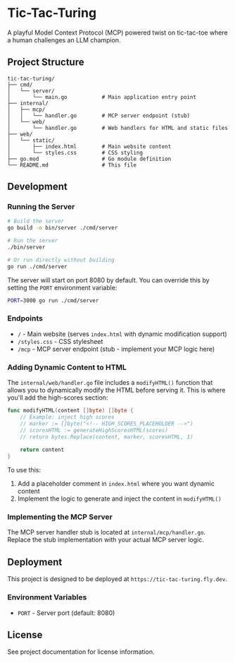 # Tic-Tac-Turing

A playful Model Context Protocol (MCP) powered twist on tic-tac-toe where a human challenges an LLM champion.

## Project Structure

```
tic-tac-turing/
├── cmd/
│   └── server/
│       └── main.go           # Main application entry point
├── internal/
│   ├── mcp/
│   │   └── handler.go        # MCP server endpoint (stub)
│   └── web/
│       └── handler.go        # Web handlers for HTML and static files
├── web/
│   └── static/
│       ├── index.html        # Main website content
│       └── styles.css        # CSS styling
├── go.mod                    # Go module definition
└── README.md                 # This file
```

## Development

### Running the Server

```bash
# Build the server
go build -o bin/server ./cmd/server

# Run the server
./bin/server

# Or run directly without building
go run ./cmd/server
```

The server will start on port 8080 by default. You can override this by setting the `PORT` environment variable:

```bash
PORT=3000 go run ./cmd/server
```

### Endpoints

- `/` - Main website (serves `index.html` with dynamic modification support)
- `/styles.css` - CSS stylesheet
- `/mcp` - MCP server endpoint (stub - implement your MCP logic here)

### Adding Dynamic Content to HTML

The `internal/web/handler.go` file includes a `modifyHTML()` function that allows you to dynamically modify the HTML before serving it. This is where you'll add the high-scores section:

```go
func modifyHTML(content []byte) []byte {
    // Example: inject high scores
    // marker := []byte("<!-- HIGH_SCORES_PLACEHOLDER -->")
    // scoresHTML := generateHighScoresHTML(scores)
    // return bytes.Replace(content, marker, scoresHTML, 1)
    
    return content
}
```

To use this:
1. Add a placeholder comment in `index.html` where you want dynamic content
2. Implement the logic to generate and inject the content in `modifyHTML()`

### Implementing the MCP Server

The MCP server handler stub is located at `internal/mcp/handler.go`. Replace the stub implementation with your actual MCP server logic.

## Deployment

This project is designed to be deployed at `https://tic-tac-turing.fly.dev`.

### Environment Variables

- `PORT` - Server port (default: 8080)

## License

See project documentation for license information.
